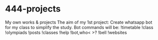 # 444-projects
My own works &amp; projects 
The aim of my 1st project:
Create whatsapp bot for my class to simplify the study.
Bot commands will be:
!timetable !class !olympiads !posts !classes !help !bot,who< >? !bell !websites
